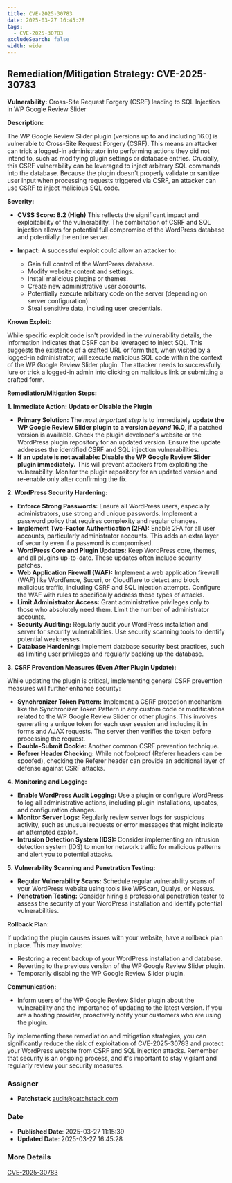 ```yaml
---
title: CVE-2025-30783
date: 2025-03-27 16:45:28
tags:
  - CVE-2025-30783
excludeSearch: false
width: wide
---
```


## Remediation/Mitigation Strategy: CVE-2025-30783

**Vulnerability:** Cross-Site Request Forgery (CSRF) leading to SQL Injection in WP Google Review Slider

**Description:**

The WP Google Review Slider plugin (versions up to and including 16.0) is vulnerable to Cross-Site Request Forgery (CSRF).  This means an attacker can trick a logged-in administrator into performing actions they did not intend to, such as modifying plugin settings or database entries.  Crucially, this CSRF vulnerability can be leveraged to inject arbitrary SQL commands into the database.  Because the plugin doesn't properly validate or sanitize user input when processing requests triggered via CSRF, an attacker can use CSRF to inject malicious SQL code.

**Severity:**

*   **CVSS Score: 8.2 (High)** This reflects the significant impact and exploitability of the vulnerability. The combination of CSRF and SQL injection allows for potential full compromise of the WordPress database and potentially the entire server.

*   **Impact:** A successful exploit could allow an attacker to:
    *   Gain full control of the WordPress database.
    *   Modify website content and settings.
    *   Install malicious plugins or themes.
    *   Create new administrative user accounts.
    *   Potentially execute arbitrary code on the server (depending on server configuration).
    *   Steal sensitive data, including user credentials.

**Known Exploit:**

While specific exploit code isn't provided in the vulnerability details, the information indicates that CSRF can be leveraged to inject SQL.  This suggests the existence of a crafted URL or form that, when visited by a logged-in administrator, will execute malicious SQL code within the context of the WP Google Review Slider plugin. The attacker needs to successfully lure or trick a logged-in admin into clicking on malicious link or submitting a crafted form.

**Remediation/Mitigation Steps:**

**1. Immediate Action: Update or Disable the Plugin**

*   **Primary Solution:** The *most important step* is to immediately **update the WP Google Review Slider plugin to a version *beyond* 16.0**, if a patched version is available.  Check the plugin developer's website or the WordPress plugin repository for an updated version.  Ensure the update addresses the identified CSRF and SQL injection vulnerabilities.
*   **If an update is not available:**  **Disable the WP Google Review Slider plugin immediately.**  This will prevent attackers from exploiting the vulnerability. Monitor the plugin repository for an updated version and re-enable only after confirming the fix.

**2. WordPress Security Hardening:**

*   **Enforce Strong Passwords:** Ensure all WordPress users, especially administrators, use strong and unique passwords. Implement a password policy that requires complexity and regular changes.
*   **Implement Two-Factor Authentication (2FA):** Enable 2FA for all user accounts, particularly administrator accounts. This adds an extra layer of security even if a password is compromised.
*   **WordPress Core and Plugin Updates:** Keep WordPress core, themes, and all plugins up-to-date. These updates often include security patches.
*   **Web Application Firewall (WAF):** Implement a web application firewall (WAF) like Wordfence, Sucuri, or Cloudflare to detect and block malicious traffic, including CSRF and SQL injection attempts. Configure the WAF with rules to specifically address these types of attacks.
*   **Limit Administrator Access:**  Grant administrative privileges only to those who absolutely need them. Limit the number of administrator accounts.
*   **Security Auditing:** Regularly audit your WordPress installation and server for security vulnerabilities. Use security scanning tools to identify potential weaknesses.
*   **Database Hardening:** Implement database security best practices, such as limiting user privileges and regularly backing up the database.

**3. CSRF Prevention Measures (Even After Plugin Update):**

While updating the plugin is critical, implementing general CSRF prevention measures will further enhance security:

*   **Synchronizer Token Pattern:** Implement a CSRF protection mechanism like the Synchronizer Token Pattern in any custom code or modifications related to the WP Google Review Slider or other plugins. This involves generating a unique token for each user session and including it in forms and AJAX requests. The server then verifies the token before processing the request.
*   **Double-Submit Cookie:**  Another common CSRF prevention technique.
*   **Referer Header Checking:** While not foolproof (Referer headers can be spoofed), checking the Referer header can provide an additional layer of defense against CSRF attacks.

**4. Monitoring and Logging:**

*   **Enable WordPress Audit Logging:** Use a plugin or configure WordPress to log all administrative actions, including plugin installations, updates, and configuration changes.
*   **Monitor Server Logs:** Regularly review server logs for suspicious activity, such as unusual requests or error messages that might indicate an attempted exploit.
*   **Intrusion Detection System (IDS):** Consider implementing an intrusion detection system (IDS) to monitor network traffic for malicious patterns and alert you to potential attacks.

**5. Vulnerability Scanning and Penetration Testing:**

*   **Regular Vulnerability Scans:** Schedule regular vulnerability scans of your WordPress website using tools like WPScan, Qualys, or Nessus.
*   **Penetration Testing:** Consider hiring a professional penetration tester to assess the security of your WordPress installation and identify potential vulnerabilities.

**Rollback Plan:**

If updating the plugin causes issues with your website, have a rollback plan in place. This may involve:

*   Restoring a recent backup of your WordPress installation and database.
*   Reverting to the previous version of the WP Google Review Slider plugin.
*   Temporarily disabling the WP Google Review Slider plugin.

**Communication:**

*   Inform users of the WP Google Review Slider plugin about the vulnerability and the importance of updating to the latest version.  If you are a hosting provider, proactively notify your customers who are using the plugin.

By implementing these remediation and mitigation strategies, you can significantly reduce the risk of exploitation of CVE-2025-30783 and protect your WordPress website from CSRF and SQL injection attacks. Remember that security is an ongoing process, and it's important to stay vigilant and regularly review your security measures.

### Assigner
- **Patchstack** <audit@patchstack.com>

### Date
- **Published Date**: 2025-03-27 11:15:39
- **Updated Date**: 2025-03-27 16:45:28

### More Details
[CVE-2025-30783](https://www.cvedetails.com/cve/CVE-2025-30783)